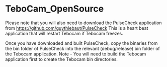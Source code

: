 # TeboCam_OpenSource

Please note that you will also need to download the PulseCheck application from https://github.com/guythiebaut/PulseCheck
This is a heart beat application that will restart Tebocam if Tebocam freezes.

Once you have downloaded and built PulseCheck, copy the binaries from the bin folder of PulseCheck into the relevant (debug/release) bin folder of the Tebocam application.
Note - You will need to build the Tebocam application first to create the Tebocam bin directories.

